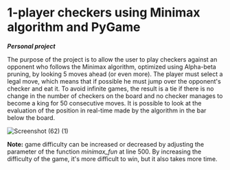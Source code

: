 # 1-player checkers using Minimax algorithm and PyGame
***Personal project***

The purpose of the project is to allow the user to play checkers against an opponent who follows the Minimax algorithm, optimized using Alpha-beta pruning, by looking 5 moves ahead (or even more). The player must select a legal move, which means that if possible he must jump over the opponent's checker and eat it. To avoid infinite games, the result is a tie if there is no change in the number of checkers on the board and no checker manages to become a king for 50 consecutive moves. It is possible to look at the evaluation of the position in real-time made by the algorithm in the bar below the board.

![Screenshot (62) (1)](https://user-images.githubusercontent.com/63108350/157331088-dfe81551-2739-4abd-b27a-6ad117f4ea8f.png)


**Note:** game difficulty can be increased or decreased by adjusting the parameter of the function *minimax_fun* at line 500. By increasing the difficulty of the game, it's more difficult to win, but it also takes more time.


